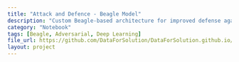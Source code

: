 ```yaml
---
title: "Attack and Defence - Beagle Model"
description: "Custom Beagle-based architecture for improved defense against adversarial attacks."
category: "Notebook"
tags: [Beagle, Adversarial, Deep Learning]
file_url: https://github.com/DataForSolution/DataForSolution.github.io/blob/main/projects/attack_defence_imagenet_with_beagleFinal.ipynb
layout: project
---
```

